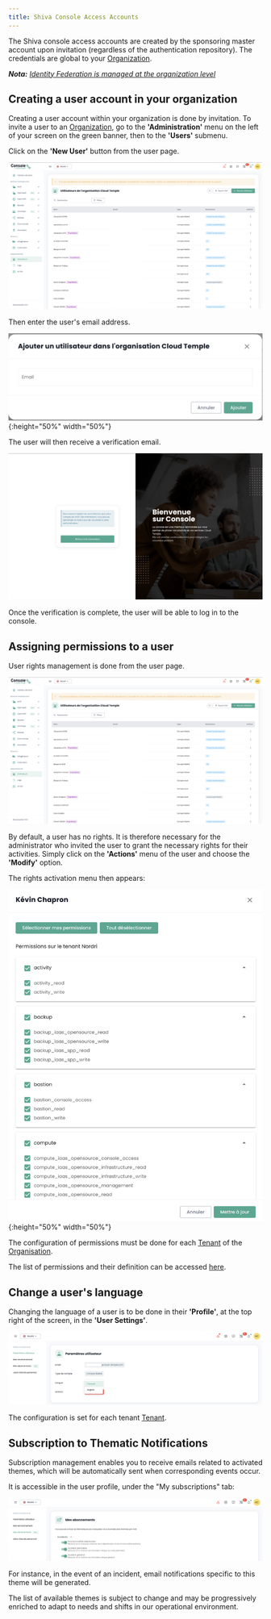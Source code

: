 ```yaml
---
title: Shiva Console Access Accounts
---
```


The Shiva console access accounts are created by the sponsoring master account upon invitation (regardless of the authentication repository).
The credentials are global to your [Organization](organisations.md).

*__Nota:__ [Identity Federation is managed at the organization level](organisations.md#mecanismes-dauthentification)*

## Creating a user account in your organization
Creating a user account within your organization is done by invitation. To invite a user to an [Organization](organisations.md), go to the __'Administration'__ menu on the left of your screen on the green banner, then to the __'Users'__ submenu.

Click on the __'New User'__ button from the user page.

![](images/shiva_onboard_003.png)

Then enter the user's email address.

![](images/shiva_onboard_004.png){:height="50%" width="50%"}

The user will then receive a verification email.

![](images/shiva_onboard_001.png)

Once the verification is complete, the user will be able to log in to the console.

## Assigning permissions to a user

User rights management is done from the user page.

![](images/shiva_onboard_003.png)

By default, a user has no rights. It is therefore necessary for the administrator who invited the user to grant the necessary rights for their activities. Simply click on the __'Actions'__ menu of the user and choose the __'Modify'__ option.

The rights activation menu then appears:

![](images/shiva_onboard_005.png){:height="50%" width="50%"}

The configuration of permissions must be done for each [Tenant](tenants.md) of the [Organisation](organisations.md).

The list of permissions and their definition can be accessed [here](permissions.md).

## Change a user's language
Changing the language of a user is to be done in their __'Profile'__, at the top right of the screen, in the __'User Settings'__.

![](images/shiva_profil_006.png)

The configuration is set for each tenant [Tenant](tenants.md).

## Subscription to Thematic Notifications
Subscription management enables you to receive emails related to activated themes, which will be automatically sent when corresponding events occur.

It is accessible in the user profile, under the "My subscriptions" tab:

![](images/shiva_profil_007.png)

For instance, in the event of an incident, email notifications specific to this theme will be generated.

The list of available themes is subject to change and may be progressively enriched to adapt to needs and shifts in our operational environment.